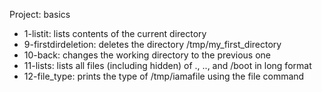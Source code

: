 Project: basics
- 1-listit: lists contents of the current directory
- 9-firstdirdeletion: deletes the directory /tmp/my_first_directory
- 10-back: changes the working directory to the previous one
- 11-lists: lists all files (including hidden) of ., .., and /boot in long format
- 12-file_type: prints the type of /tmp/iamafile using the file command
